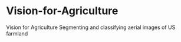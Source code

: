 # Vision-for-Agriculture
Vision for Agriculture Segmenting and classifying aerial images of US farmland
